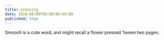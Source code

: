 ```yaml
---
title: pressing
date: 2019-08-09T00:00:00-05:00
published: true
---
```


Smoosh is a cute word,
and might recall a flower
pressed 'tween two pages.